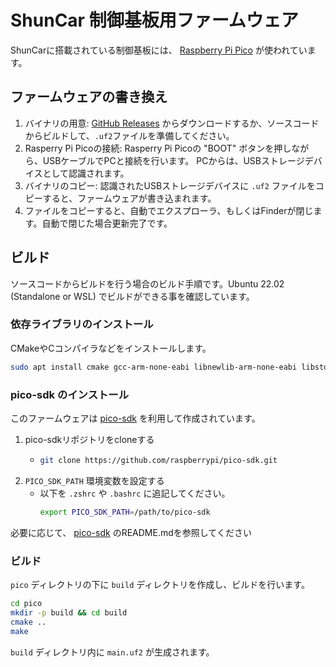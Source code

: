 # ShunCar 制御基板用ファームウェア

ShunCarに搭載されている制御基板には、 [Raspberry Pi Pico](https://www.raspberrypi.com/products/raspberry-pi-pico/) が使われています。

## ファームウェアの書き換え

1. バイナリの用意: [GitHub Releases](https://github.com/shunkei-jp/shuncar/releases) からダウンロードするか、ソースコードからビルドして、`.uf2`ファイルを準備してください。
2. Rasperry Pi Picoの接続: Rasperry Pi Picoの "BOOT" ボタンを押しながら、USBケーブルでPCと接続を行います。
    PCからは、USBストレージデバイスとして認識されます。
3. バイナリのコピー: 認識されたUSBストレージデバイスに `.uf2` ファイルをコピーすると、ファームウェアが書き込まれます。
4. ファイルをコピーすると、自動でエクスプローラ、もしくはFinderが閉じます。自動で閉じた場合更新完了です。

## ビルド

ソースコードからビルドを行う場合のビルド手順です。Ubuntu 22.02 (Standalone or WSL) でビルドができる事を確認しています。

### 依存ライブラリのインストール

CMakeやCコンパイラなどをインストールします。

```sh
sudo apt install cmake gcc-arm-none-eabi libnewlib-arm-none-eabi libstdc++-arm-none-eabi-newlib
```

### pico-sdk のインストール

このファームウェアは [pico-sdk](https://github.com/raspberrypi/pico-sdk) を利用して作成されています。


1. pico-sdkリポジトリをcloneする
   - ```sh
     git clone https://github.com/raspberrypi/pico-sdk.git
     ```
2. `PICO_SDK_PATH` 環境変数を設定する
   - 以下を `.zshrc` や `.bashrc` に追記してください。
     ```sh
     export PICO_SDK_PATH=/path/to/pico-sdk
     ```

必要に応じて、 [pico-sdk](https://github.com/raspberrypi/pico-sdk) のREADME.mdを参照してください

### ビルド

`pico` ディレクトリの下に `build` ディレクトリを作成し、ビルドを行います。

```sh
cd pico
mkdir -p build && cd build
cmake ..
make
```

`build` ディレクトリ内に `main.uf2` が生成されます。

